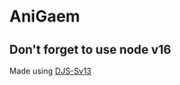 # AniGaem

## Don't forget to use node v16

Made using [DJS-Sv13](https://github.com/aiko-chan-ai/discord.js-selfbot-v13)
